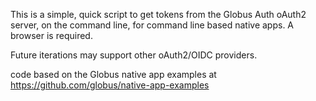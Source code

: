 This is a simple, quick script to get tokens from the Globus Auth oAuth2 server,
on the command line, for command line based native apps. 
A browser is required.

Future iterations may support other oAuth2/OIDC providers.

code based on the Globus native app examples at 
https://github.com/globus/native-app-examples


